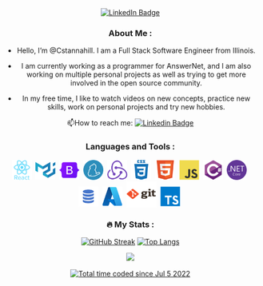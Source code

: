 
<div id="container" align="center">
<div id="header" align="center">
  
</div>
<div id="badges">
  <a href="https://www.linkedin.com/in/christian-tannahill/">
    <img src="https://img.shields.io/badge/LinkedIn-blue?style=for-the-badge&logo=linkedin&logoColor=white" alt="LinkedIn Badge"/>
  </a>
</div>

###  About Me :

- Hello, I’m @Cstannahill. I am a Full Stack Software Engineer from Illinois.

- I am currently working as a programmer for AnswerNet, and I am also working on multiple personal projects as well as trying to get more involved in the open source community.

- In my free time, I like to watch videos on new concepts, practice new skills, work on personal projects and try new hobbies.

 :mailbox:How to reach me:  [![Linkedin Badge](https://img.shields.io/badge/-Christian-blue?style=flat&logo=Linkedin&logoColor=white)](https://www.linkedin.com/in/christian-tannahill/)

### Languages and Tools :

<div>
 
  <img src="https://github.com/devicons/devicon/blob/master/icons/react/react-original-wordmark.svg" title="React" alt="React" width="40" height="40"/>&nbsp;
  <img src="https://github.com/devicons/devicon/blob/master/icons/materialui/materialui-original.svg" title="Material UI" alt="Material UI" width="40" height="40"/>&nbsp;
  <img src="https://raw.githubusercontent.com/devicons/devicon/1119b9f84c0290e0f0b38982099a2bd027a48bf1/icons/bootstrap/bootstrap-original.svg" title="Bootstrap" alt="Bootstrap" width="40" height="40"/>&nbsp;
   <img src="https://github.com/devicons/devicon/blob/master/icons/yarn/yarn-original.svg" title="Yarn" alt="Yarn" width="40" height="40"/>&nbsp;
  <img src="https://github.com/devicons/devicon/blob/master/icons/redux/redux-original.svg" title="Redux" alt="Redux " width="40" height="40"/>&nbsp;
  <img src="https://github.com/devicons/devicon/blob/master/icons/css3/css3-plain-wordmark.svg"  title="CSS3" alt="CSS" width="40" height="40"/>&nbsp;
  <img src="https://github.com/devicons/devicon/blob/master/icons/html5/html5-original.svg" title="HTML5" alt="HTML" width="40" height="40"/>&nbsp;
  <img src="https://github.com/devicons/devicon/blob/master/icons/javascript/javascript-original.svg" title="JavaScript" alt="JavaScript" width="40" height="40"/>&nbsp;
   <img src="https://github.com/devicons/devicon/blob/master/icons/csharp/csharp-original.svg" title="C#"  alt="C#" width="40" height="40"/>&nbsp;
   <img src="https://github.com/devicons/devicon/blob/master/icons/dotnetcore/dotnetcore-original.svg" title="DotNet"  alt="DotNet" width="40" height="40"/>&nbsp;
  <img src="https://raw.githubusercontent.com/github/explore/80688e429a7d4ef2fca1e82350fe8e3517d3494d/topics/sql/sql.png" title="SQL"  alt="SQL" width="40" height="40"/>&nbsp;
  <img src="https://raw.githubusercontent.com/devicons/devicon/1119b9f84c0290e0f0b38982099a2bd027a48bf1/icons/azure/azure-original.svg" title="Azure" alt="Azure" width="40" height="40"/>&nbsp;
    <span style="background-color: white"><img src="https://github.com/devicons/devicon/blob/master/icons/git/git-original-wordmark.svg" title="Git" alt="Git" width="60" height="50"/></span>&nbsp;
  <img style="background-color: white;" src="https://github.com/devicons/devicon/blob/master/icons/typescript/typescript-original.svg" title="Typescript" alt="Typescript" width="40" height="40"/>&nbsp;
</div>

### :fire: My Stats :

[![GitHub Streak](https://streak-stats.demolab.com?user=Cstannahill&theme=highcontrast)](https://git.io/streak-stats)
[![Top Langs](https://github-readme-stats.vercel.app/api/top-langs/?username=Cstannahill&layout=compact&theme=vision-friendly-dark)](https://github.com/Cstannahill/github-readme-stats)

<img style="height: 400px; " src="https://wakatime.com/share/@ChristianTannahill/dea5e886-c7e3-4b2f-87a3-ded1e8f2a0d4.svg"/>

<a href="https://wakatime.com/@ChristianTannahill"><img src="https://wakatime.com/badge/user/53d17b1d-1fdb-4c23-85c0-d6d31377b62f.svg" alt="Total time coded since Jul 5 2022" /></a>
  
 </div>


<!---
Cstannahill/Cstannahill is a ✨ special ✨ repository because its `README.md` (this file) appears on your GitHub profile.
You can click the Preview link to take a look at your changes.
--->
